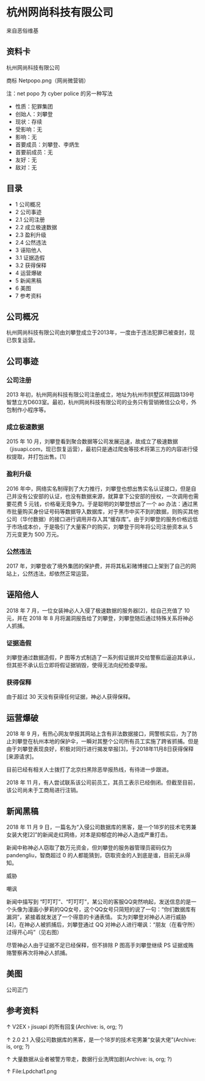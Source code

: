 # 杭州网尚科技有限公司

来自恶俗维基

## 资料卡

杭州网尚科技有限公司

商标 Netpopo.png（网尚微营销）

注：net popo 为 cyber police 的另一种写法

- 性质：犯罪集团
- 创始人：刘攀登
- 现状：存续
- 受影响：无
- 影响：无
- 首要成员：刘攀登、李炳生
- 首要前成员：无
- 友好：无
- 敌对：无

## 目录

- 1 公司概况
- 2 公司事迹
- 2.1 公司注册
- 2.2 成立极速数据
- 2.3 盈利升级
- 2.4 公然违法
- 3 诬陷他人
- 3.1 证据造假
- 3.2 获得保释
- 4 运营爆破
- 5 新闻黑稿
- 6 美图
- 7 参考资料

## 公司概况
杭州网尚科技有限公司由刘攀登成立于2013年，一度由于违法犯罪已被查封，现已恢复运营。

## 公司事迹
### 公司注册
2013 年初，杭州网尚科技有限公司注册成立，地址为杭州市拱墅区祥园路139号智慧立方D603室。最初，杭州网尚科技有限公司的业务只有营销微信公众号，外包制作小程序等。

### 成立极速数据
2015 年 10 月，刘攀登看到聚合数据等公司发展迅速，故成立了极速数据（jisuapi.com，现已恢复运营），最初只是通过爬虫等技术将第三方的内容进行侵权提取，并打包出售。[1]

### 盈利升级
2016 年中，网络实名制得到了大力推行，刘攀登也想出售实名认证接口，但是自己并没有公安部的认证，也没有数据来源，就算拿下公安部的授权，一次调用也需要花费 5 元钱，价格毫无竞争力。于是聪明的刘攀登想出了一个 ao 办法：通过黑市批量购买身份证号码等数据导入数据库，对于黑市中买不到的数据，则购买其他公司（华付数据）的接口进行调用并存入其“缓存库”。由于刘攀登的服务价格远低于市场成本价，于是吸引了大量客户的购买，刘攀登于同年将公司注册资本从 5 万元变更为 500 万元。

### 公然违法
2017 年，刘攀登收了境外集团的保护费，并将其私彩赌博接口上架到了自己的网站上，公然违法，却依然正常运营。

## 诬陷他人
2018 年 7 月，一位女装神必人入侵了极速数据的服务器[2]，给自己充值了 10 元，并在 2018 年 8 月将漏洞报告给了刘攀登，刘攀登随后通过特殊关系将神必人抓捕。

### 证据造假
刘攀登通过数据造假，P 图等方式制造了一系列假证据并交给警察后逼迫其承认，但其拒不承认后立即将假证据销毁，使得无法向纪检委举报。

### 获得保释
由于超过 30 天没有获得任何证据，神必人获得保释。

## 运营爆破
2018 年 9 月，有热心网友举报其网站上含有非法数据接口，网警核实后，为了防止刘攀登在杭州本地的保护伞，一瞬对其整个公司所有员工实施了跨省抓捕。但是由于刘攀登表现良好，积极对同行进行揭发举报[3]，于2018年11月8日获得保释[来源请求]。

目前已经有相关人士拨打了北京扫黑除恶举报热线，有待进一步跟进。

2018 年 11 月，有人尝试联系该公司前员工，其员工表示已经倒闭。但截至目前，该公司尚未于工商局进行注销。

## 新闻黑稿
2018 年 11 月 9 日，一篇名为“入侵公司数据库的黑客，是一个18岁的技术宅男兼女装大佬[2]”的新闻走红网络，对本是抑郁症的神必人造成严重打击。

新闻中称神必人窃取了数万元资金，但刘攀登的服务器管理员密码仅为 pandengliu，智商超过 0 的人都能猜到，窃取资金的人到底是谁，目前无从得知。

威胁

嘲讽

新闻中描写到 “叮叮叮”、“叮叮叮”，某公司的客服QQ突然响起，发送信息的是一个头像为漫画小萝莉的QQ女号，这个QQ女号只简短的说了一句：“你们数据库有漏洞”，紧接着就发送了一个得意的卡通表情。 实为刘攀登对神必人进行威胁[4]，在神必人被抓捕后，刘攀登通过 QQ 对神必人进行嘲讽：“朋友（在看守所）过得开心吗”（见右图）

尽管神必人由于证据不足已经保释，但不排除 P 图高手刘攀登继续 PS 证据或贿赂警察再次将神必人抓捕。

## 美图
公司正门

## 参考资料
↑ V2EX › jisuapi 的所有回复(Archive: is, org; ?)

↑ 2.0 2.1 入侵公司数据库的黑客，是一个18岁的技术宅男兼“女装大佬”(Archive: is, org; ?)

↑ 大量数据从业者被警方带走，数据行业洗牌加剧(Archive: is, org; ?)

↑ File:Lpdchat1.png
